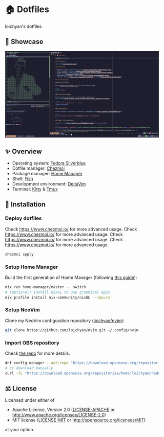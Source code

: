 # 🏠 Dotfiles

loichyan's dotfiles.

## 📸 Showcase

![wezterm](assets/overview.png)

## ✨ Overview

- Operating system: [Fedora Silverblue](https://silverblue.fedoraproject.org/)
- Dotfile manager: [Chezmoi](https://github.com/twpayne/chezmoi)
- Package manager: [Home Manager](https://github.com/nix-community/home-manager)
- Shell: [Fish](https://fishshell.com/)
- Development environment: [DeltaVim](https://github.com/loichyan/DeltaVim)
- Terminal: [Kitty](https://sw.kovidgoyal.net/kitty/) & [Tmux](https://github.com/tmux/tmux)

## 🚀 Installation

### Deploy dotfiles

Check <https://www.chezmoi.io/> for more advanced usage. Check <https://www.chezmoi.io/> for more
advanced usage. Check <https://www.chezmoi.io/> for more advanced usage. Check
<https://www.chezmoi.io/> for more advanced usage.

```sh
chezmoi apply
```

### Setup Home Manager

Build the first generation of Home Manager (following
[this guide](https://rycee.gitlab.io/home-manager/index.html#ch-nix-flakes)):

```sh
nix run home-manager/master -- switch
# (Optional) Install nixGL to use graphical apps
nix profile install nix-community/nixGL --impure
```

### Setup NeoVim

Clone my NeoVim configuration repository ([loichyan/nvim](https://github.com/loichyan/nvim)):

```sh
git clone https://github.com/loichyan/nvim.git ~/.config/nvim
```

### Import OBS repository

Check [the repo](https://github.com/loichyan/packages) for more details.

```sh
dnf config-manager --add-repo "https://download.opensuse.org/repositories/home:loichyan/Fedora_$(rpm -E %fedora)/home:loichyan.repo"
# or download manually
curl -fL "https://download.opensuse.org/repositories/home:loichyan/Fedora_$(rpm -E %fedora)/home:loichyan.repo" | sudo tee /etc/yum.repos.d/home_loichyan.repo
```

## ⚖️ License

Licensed under either of

- Apache License, Version 2.0 ([LICENSE-APACHE](LICENSE-APACHE) or <http://www.apache.org/licenses/LICENSE-2.0>)
- MIT license ([LICENSE-MIT](LICENSE-MIT) or <http://opensource.org/licenses/MIT>)

at your option.

